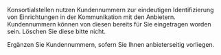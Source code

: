 Konsortialstellen nutzen Kundennummern zur eindeutigen Identifizierung von Einrichtungen in der Kommunikation mit den Anbietern.
Kundennummern können von diesen bereits für Sie eingetragen worden sein. Löschen Sie diese bitte nicht.

Ergänzen Sie Kundennummern, sofern Sie Ihnen anbieterseitig vorliegen.

